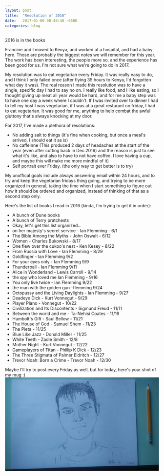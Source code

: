 ```yaml
---
layout: post
title:  "Resolution of 2016"
date:   2017-01-06 08:40:48 -0500
categories: blog
---
```


2016 is in the books

Francine and I moved to Kenya, and worked at a hospital, and had a baby here. Those are probably the biggest notes we will remember for this year. The work has been interesting, the people more so, and the experience has been good for us. I'm not sure what we're going to do in 2017.

My resolution was to eat vegetarian every Friday. It was really easy to do, and I think I only failed once (after flying 35 hours to Kenya, I'd forgotten what day it was). The real reason I made this resolution was to have a single, specific day I had to say no on. I really like food, and I like eating, so I thought giving up meat all year would be hard, and for me a baby step was to have one day a week where I couldn't. If I was invited over to dinner I had to tell my host I was vegetarian, if I was at a great resturant on friday, I had to eat vegetarian. It was good for me, anything to help combat the awful gluttony that's always knocking at my door.

For 2017, I've made a plethora of resolutions:

* No adding salt to things (it's fine when cooking, but once a meal's arrived, I should eat it as is)
* No caffeinne (This produced 2 days of headaches at the start of the year (even after cutting back in Dec.2016) and the reason is just to see what it's like, and also to have to not have coffee. I love having a cup, and maybe this will make me more mindful of it)
* Self portrait ever Friday. (the only way to get better is to try)


My unoffical goals include always answering email within 24 hours, and to try and keep the vegetarian fridays thing going, and trying to be more organized in general, taking the time when I start something to figure out how it should be ordered and organized, instead of thinking of that as a second step only.

Here's the list of books I read in 2016 (kinda, I'm trying to get it in order):

* A bunch of Dune books
* A bunch of Terry pratchests
* Okay, let's get this list organized...
* on her majesty's secret service - Ian Flemming - 6/1
* The Bible Among the Myths - John Oswalt - 6/12
* Women - Charles Bukowski - 8/17
* One flew over the cukoo's nest - Ken Kesey - 8/22
* From Russia with Love - Ian Flemming - 8/29
* Goldfinger - Ian Flemming 9/2
* For your eyes only - Ian Flemming 9/9
* Thunderball - Ian Flemming 9/11
* Alice in Wonderland - Lewis Carroll - 9/14
* the spy who loved me Ian Flemming - 9/16
* You only live twice - Ian Flemming 9/22
* the man with the golden gun -flemming 9/24
* Octopussy and the Living Daylights - Ian Flemming - 9/27
* Deadeye Dick - Kurt Vonnegut - 9/29
* Player Piano - Vonnegut - 10/22
* Civilization and Its Discontents - Sigmund Freud - 11/11
* Between the world and me - Ta-Nehisi Coates - 11/19
* Humbolt's Gift - Saul Bellow - 11/21
* The House of God - Samuel Shem - 11/23
* The Pieta - 11/25
* Blue Like Jazz - Donald Miller - 11/25
* White Teeth - Zadie Smith - 12/8
* Mother Night - Kurt Vonnegut - 12/22
* Gameplayers of Titan - Phillip K Dick - 12/23
* The Three Stigmata of Palmer Eldritch - 12/27
* Trevor Noah: Born a Crime - Trevor Noah - 12/30

Maybe I'll try to post every Friday as well, but for today, here's your shot of my mug :)
![First Portrait](/images/1.jpg)